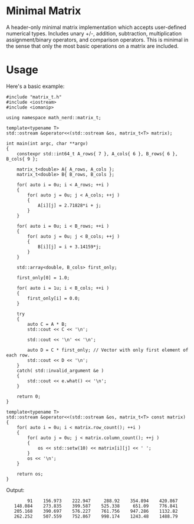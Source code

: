 # Minimal Matrix

A header-only minimal matrix implementation which accepts user-defined numerical types. Includes unary +/-, addition, subtraction, multiplication assignment/binary operators, and comparison operators. This is minimal in the sense that only the most basic operations on a matrix are included.

# Usage
Here's a basic example:
```
#include "matrix_t.h"
#include <iostream>
#include <iomanip>

using namespace math_nerd::matrix_t;

template<typename T>
std::ostream &operator<<(std::ostream &os, matrix_t<T> matrix);

int main(int argc, char **argv)
{
    constexpr std::int64_t A_rows{ 7 }, A_cols{ 6 }, B_rows{ 6 }, B_cols{ 9 };

    matrix_t<double> A{ A_rows, A_cols };
    matrix_t<double> B{ B_rows, B_cols };

    for( auto i = 0u; i < A_rows; ++i )
    {
        for( auto j = 0u; j < A_cols; ++j )
        {
            A[i][j] = 2.71828*i + j;
        }
    }

    for( auto i = 0u; i < B_rows; ++i )
    {
        for( auto j = 0u; j < B_cols; ++j )
        {
            B[i][j] = i + 3.14159*j;
        }
    }

    std::array<double, B_cols> first_only;

    first_only[0] = 1.0;

    for( auto i = 1u; i < B_cols; ++i )
    {
        first_only[i] = 0.0;
    }

    try
    {
        auto C = A * B;
        std::cout << C << '\n';

        std::cout << '\n' << '\n';

        auto D = C * first_only; // Vector with only first element of each row.
        std::cout << D << '\n';
    }
    catch( std::invalid_argument &e )
    {
        std::cout << e.what() << '\n';
    }

    return 0;
}

template<typename T>
std::ostream &operator<<(std::ostream &os, matrix_t<T> const matrix)
{
    for( auto i = 0u; i < matrix.row_count(); ++i )
    {
        for( auto j = 0u; j < matrix.column_count(); ++j )
        {
            os << std::setw(10) << matrix[i][j] << ' ';
        }
        os << '\n';
    }

    return os;
}

```

Output:
```
        91    156.973    222.947     288.92    354.894    420.867
   148.084    273.835    399.587    525.338     651.09    776.841
   205.168    390.697    576.227    761.756    947.286    1132.82
   262.252    507.559    752.867    998.174    1243.48    1488.79
```